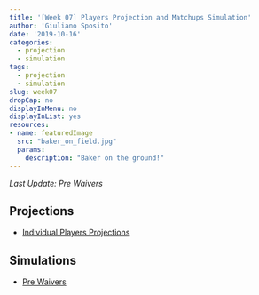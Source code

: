 ```yaml
---
title: '[Week 07] Players Projection and Matchups Simulation'
author: 'Giuliano Sposito'
date: '2019-10-16'
categories:
  - projection
  - simulation
tags:
  - projection
  - simulation
slug: week07
dropCap: no
displayInMenu: no
displayInList: yes
resources:
- name: featuredImage
  src: "baker_on_field.jpg"
  params:
    description: "Baker on the ground!"
---
```


*Last Update: Pre Waivers*

<!--more-->

## Projections

- [Individual Players Projections](/reports/ffa_players_projection_week7.html)

## Simulations

- [Pre Waivers](/reports/dudes_simulation_week7_preWaivers.html)






